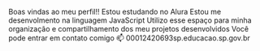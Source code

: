 Boas vindas ao meu perfil!!
Estou estudando no Alura
Estou me desenvolmento na linguagem JavaScript
Utilizo esse espaço para minha organização e compartilhamento dos meu projetos desenvolvidos
Você pode entrar em contato comigo 📫
00012420693sp.educacao.sp.gov.br 
